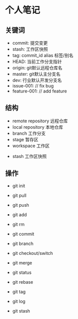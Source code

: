 # 个人笔记

## 关键词
- commit: 提交变更
- stash: 工作区快照
- tag: commit_id alias 标签/别名
- HEAD: 当前工作分支指针
- origin: git默认远程仓库名
- master: git默认主分支名
- dev: 行业默认开发分支名
- issue-001: // fix bug
- feature-001: // add feature

## 结构
- remote repository 远程仓库
- local repository 本地仓库
- branch 工作分支
- stage 暂存区
- workspace 工作区
* stash 工作区快照

## 操作
- git init
- git pull
- git push
- git add
- git rm
- git commit
- git branch
- git checkout/switch
- git merge

- git status
- git rebase
- git tag
- git log
- git stash